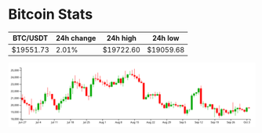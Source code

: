 # Bitcoin Stats

BTC/USDT|24h change|24h high|24h low|
|---|---|---|---|
|$19551.73|2.01%|$19722.60|$19059.68|

<img src="./chart.svg">
